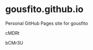 # gousfito.github.io
Personal GitHub Pages site for gousfito


























































cMDRt

bCMr3U
